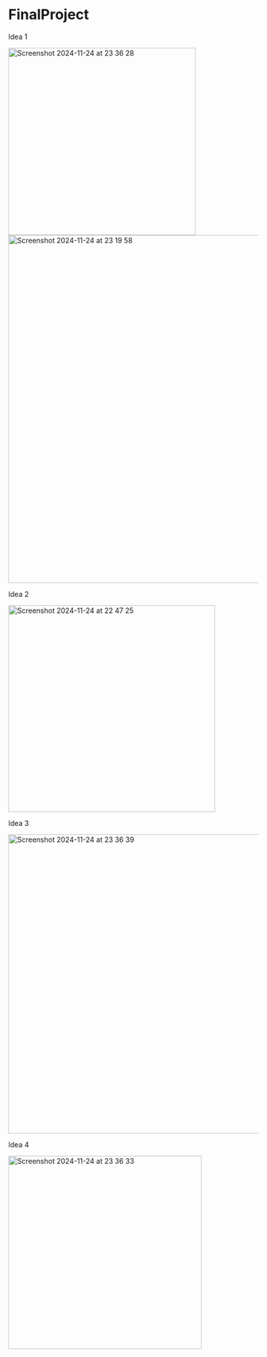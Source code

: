 # FinalProject


Idea 1




<img width="377" alt="Screenshot 2024-11-24 at 23 36 28" src="https://github.com/user-attachments/assets/d77b97d7-fee2-4531-999f-155af61ad74d">






<img width="700" alt="Screenshot 2024-11-24 at 23 19 58" src="https://github.com/user-attachments/assets/4a368e45-098e-4970-817b-a75964472091">





Idea 2



<img width="416" alt="Screenshot 2024-11-24 at 22 47 25" src="https://github.com/user-attachments/assets/5d2ff25d-e353-4020-954f-228ab0d5f2f2">


Idea 3



<img width="602" alt="Screenshot 2024-11-24 at 23 36 39" src="https://github.com/user-attachments/assets/d106ec6b-158d-4eab-aa7b-80e9c46adde3">



Idea 4



<img width="389" alt="Screenshot 2024-11-24 at 23 36 33" src="https://github.com/user-attachments/assets/82c77c47-9efb-4f12-8f3e-25795827dd30">




